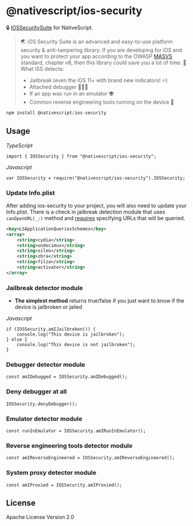 # @nativescript/ios-security

🔒 [IOSSecuritySuite](https://github.com/securing/IOSSecuritySuite) for NativeScript.

> 🌏 iOS Security Suite is an advanced and easy-to-use platform security & anti-tampering library. If you are developing for iOS and you want to protect your app according to the OWASP [MASVS](https://github.com/OWASP/owasp-masvs) standard, chapter v8, then this library could save you a lot of time. 🚀
> What ISS detects:
> * Jailbreak (even the iOS 11+ with brand new indicators! 🔥)
> * Attached debugger 👨🏻‍🚀
> * If an app was run in an emulator 👽
> * Common reverse engineering tools running on the device 🔭

```javascript
npm install @nativescript/ios-security
```

## Usage

*TypeScript*
``` 
import { IOSSecurity } from "@nativescript/ios-security";
```

*Javascript*
``` 
var IOSSecurity = require("@nativescript/ios-security").IOSSecurity;
```

### Update Info.plist

After adding ios-security to your project, you will also need to update your Info.plist. There is a check in jailbreak detection module that uses ```canOpenURL(_:)``` method and [requires](https://developer.apple.com/documentation/uikit/uiapplication/1622952-canopenurl) specifying URLs that will be queried.

```xml
<key>LSApplicationQueriesSchemes</key>
<array>
    <string>cydia</string>
    <string>undecimus</string>
    <string>sileo</string>
    <string>zbra</string>
    <string>filza</string>
    <string>activator</string>
</array>
```

### Jailbreak detector module

* **The simplest method** returns true/false if you just want to know if the device is jailbroken or jailed

*Javascript*
```
if (IOSSecurity.amIJailbroken()) {
	console.log("This device is jailbroken");
} else {
	console.log("This device is not jailbroken");
}
```

### Debugger detector module
```
const amIDebugged = IOSSecurity.amIDebugged();
```

### Deny debugger at all
```
IOSSecurity.denyDebugger();
```

### Emulator detector module
```
const runInEmulator = IOSSecurity.amIRunInEmulator();
```

### Reverse engineering tools detector module
```
const amIReverseEngineered = IOSSecurity.amIReverseEngineered();
```

### System proxy detector module
```
const amIProxied = IOSSecurity.amIProxied();
```

## License

Apache License Version 2.0
